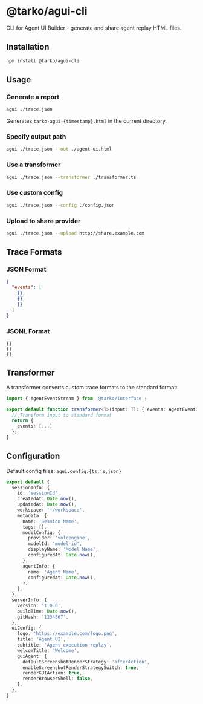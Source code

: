 # @tarko/agui-cli

CLI for Agent UI Builder - generate and share agent replay HTML files.

## Installation

```bash
npm install @tarko/agui-cli
```

## Usage

### Generate a report

```bash
agui ./trace.json
```

Generates `tarko-agui-{timestamp}.html` in the current directory.

### Specify output path

```bash
agui ./trace.json --out ./agent-ui.html
```

### Use a transformer

```bash
agui ./trace.json --transformer ./transformer.ts
```

### Use custom config

```bash
agui ./trace.json --config ./config.json
```

### Upload to share provider

```bash
agui ./trace.json --upload http://share.example.com
```

## Trace Formats

### JSON Format

```json
{
  "events": [
    {},
    {},
    {}
  ]
}
```

### JSONL Format

```jsonl
{}
{}
{}
```

## Transformer

A transformer converts custom trace formats to the standard format:

```typescript
import { AgentEventStream } from '@tarko/interface';

export default function transformer<T>(input: T): { events: AgentEventStream.Event[] } {
  // Transform input to standard format
  return {
    events: [...]
  };
}
```

## Configuration

Default config files: `agui.config.{ts,js,json}`

```typescript
export default {
  sessionInfo: {
    id: 'sessionId',
    createdAt: Date.now(),
    updatedAt: Date.now(),
    workspace: '~/workspace',
    metadata: {
      name: 'Session Name',
      tags: [],
      modelConfig: {
        provider: 'volcengine',
        modelId: 'model-id',
        displayName: 'Model Name',
        configuredAt: Date.now(),
      },
      agentInfo: {
        name: 'Agent Name',
        configuredAt: Date.now(),
      },
    },
  },
  serverInfo: {
    version: '1.0.0',
    buildTime: Date.now(),
    gitHash: '1234567',
  },
  uiConfig: {
    logo: 'https://example.com/logo.png',
    title: 'Agent UI',
    subtitle: 'Agent execution replay',
    welcomTitle: 'Welcome',
    guiAgent: {
      defaultScreenshotRenderStrategy: 'afterAction',
      enableScreenshotRenderStrategySwitch: true,
      renderGUIAction: true,
      renderBrowserShell: false,
    },
  },
}
```
